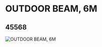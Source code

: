 # OUTDOOR BEAM, 6M
## 45568
![OUTDOOR BEAM, 6M](https://lc-www-live-s.legocdn.com/media/bricks/5/2/4224042.jpg)